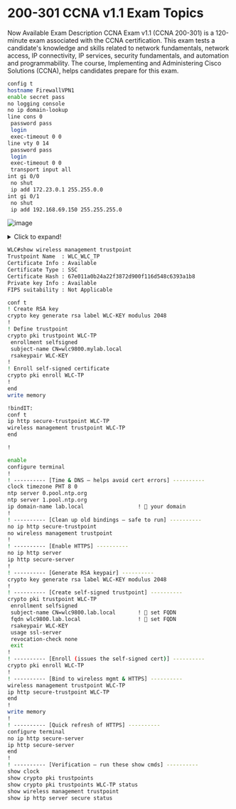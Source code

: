 # 200-301 CCNA v1.1 Exam Topics

Now Available
Exam Description
CCNA Exam v1.1 (CCNA 200-301) is a 120-minute exam associated with the CCNA certification. This exam tests a candidate's knowledge and skills related to network fundamentals, network access, IP connectivity, IP services, security fundamentals, and automation and programmability. The course, Implementing and Administering Cisco Solutions (CCNA), helps candidates prepare for this exam.

```bash
config t
hostname FirewallVPN1
enable secret pass
no logging console
no ip domain-lookup
line cons 0
 password pass
 login
 exec-timeout 0 0
line vty 0 14
 password pass
 login
 exec-timeout 0 0
 transport input all
int gi 0/0
 no shut
 ip add 172.23.0.1 255.255.0.0
int gi 0/1
 no shut
 ip add 192.168.69.150 255.255.255.0
```
![image](https://github.com/user-attachments/assets/4eb717a5-0fb0-4d04-babf-d8e0dcfa0b1f)

<details>
<summary>Click to expand!</summary>
1.1 Explain the role and function of network components
1.1.a Routers
1.1.b Layer 2 and Layer 3 switches
1.1.c Next-generation firewalls and IPS
1.1.d Access points
1.1.e Controllers (Cisco DNA Center and WLC)
1.1.f Endpoints
1.1.g Servers
1.1.h PoE

1.2 Describe characteristics of network topology architectures
1.2.a Two-tier
1.2.b Three-tier
1.2.c Spine-leaf
1.2.d WAN
1.2.e Small office/home office (SOHO)
1.2.f On-premise and cloud

1.3 Compare physical interface and cabling types
1.3.a Single-mode fiber, multimode fiber, copper
1.3.b Connections (Ethernet shared media and point-to-point)

1.4 Identify interface and cable issues (collisions, errors, mismatch duplex, and/or speed)

1.5 Compare TCP to UDP

1.6 Configure and verify IPv4 addressing and subnetting

1.7 Describe private IPv4 addressing

1.8 Configure and verify IPv6 addressing and prefix

1.9 Describe IPv6 address types
1.9.a Unicast (global, unique local, and link local)
1.9.b Anycast
1.9.c Multicast
1.9.d Modified EUI 64

1.10 Verify IP parameters for Client OS (Windows, Mac OS, Linux)

1.11 Describe wireless principles
1.11.a Nonoverlapping Wi-Fi channels
1.11.b SSID
1.11.c RF
1.11.d Encryption

1.12 Explain virtualization fundamentals (server virtualization, containers, and VRFs)

1.13 Describe switching concepts
1.13.a MAC learning and aging
1.13.b Frame switching
1.13.c Frame flooding
1.13.d MAC address table
</details>


```bash
WLC#show wireless management trustpoint
Trustpoint Name  : WLC_WLC_TP
Certificate Info : Available
Certificate Type : SSC
Certificate Hash : 67e011a0b24a22f3872d900f116d548c6393a1b8
Private key Info : Available
FIPS suitability : Not Applicable

conf t
! Create RSA key
crypto key generate rsa label WLC-KEY modulus 2048
!
! Define trustpoint
crypto pki trustpoint WLC-TP
 enrollment selfsigned
 subject-name CN=wlc9800.mylab.local
 rsakeypair WLC-KEY
!
! Enroll self-signed certificate
crypto pki enroll WLC-TP
!
end
write memory

!bindIT:
conf t
ip http secure-trustpoint WLC-TP
wireless management trustpoint WLC-TP
end

!

```

```bash
enable
configure terminal
!
! ---------- [Time & DNS – helps avoid cert errors] ----------
clock timezone PHT 8 0
ntp server 0.pool.ntp.org
ntp server 1.pool.ntp.org
ip domain-name lab.local                 ! 🔧 your domain
!
! ---------- [Clean up old bindings – safe to run] ----------
no ip http secure-trustpoint
no wireless management trustpoint
!
! ---------- [Enable HTTPS] ----------
no ip http server
ip http secure-server
!
! ---------- [Generate RSA keypair] ----------
crypto key generate rsa label WLC-KEY modulus 2048
!
! ---------- [Create self-signed trustpoint] ----------
crypto pki trustpoint WLC-TP
 enrollment selfsigned
 subject-name CN=wlc9800.lab.local       ! 🔧 set FQDN
 fqdn wlc9800.lab.local                  ! 🔧 set FQDN
 rsakeypair WLC-KEY
 usage ssl-server
 revocation-check none
 exit
!
! ---------- [Enroll (issues the self-signed cert)] ----------
crypto pki enroll WLC-TP
!
! ---------- [Bind to wireless mgmt & HTTPS] ----------
wireless management trustpoint WLC-TP
ip http secure-trustpoint WLC-TP
end
!
write memory
!
! ---------- [Quick refresh of HTTPS] ----------
configure terminal
no ip http secure-server
ip http secure-server
end
!
! ---------- [Verification – run these show cmds] ----------
show clock
show crypto pki trustpoints
show crypto pki trustpoints WLC-TP status
show wireless management trustpoint
show ip http server secure status


```

